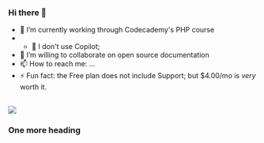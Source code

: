 ### Hi there 👋

- 🔭 I’m currently working through Codecademy's PHP course
- - 🤔 I don't use Copilot; 
- 👯 I’m willing to collaborate on open source documentation
- 📫 How to reach me: ...
- ⚡ Fun fact: the Free plan does not include Support; but $4.00/mo is _very_ worth it. 
##  

<div>  
 <!--  <a href = "mailto:john89521@gmail.com"><img src="https://img.shields.io/badge/-Gmail-%23333?style=for-the-badge&logo=gmail&logoColor=white" target="_blank"></a> -->
  <a href="https://www.linkedin.com" target="_blank"><img src="https://img.shields.io/badge/-LinkedIn-%230077B5?style=for-the-badge&logo=linkedin&logoColor=white" target="_blank"></a> 
</div>  

### One more heading
